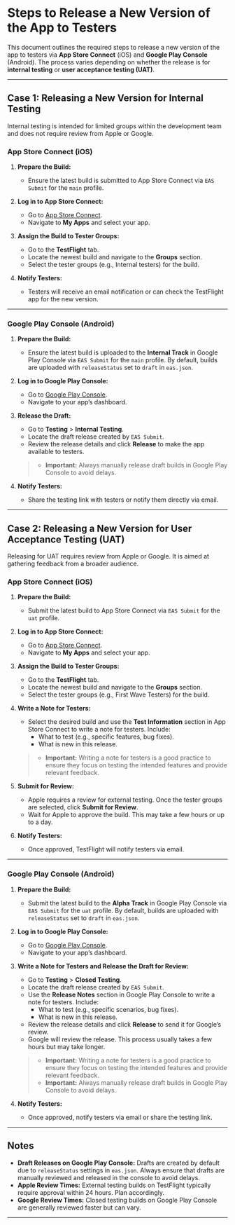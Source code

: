 # Steps to Release a New Version of the App to Testers

This document outlines the required steps to release a new version of the app to testers via **App Store Connect** (iOS) and **Google Play Console** (Android). The process varies depending on whether the release is for **internal testing** or **user acceptance testing (UAT)**.

---

## Case 1: Releasing a New Version for Internal Testing

Internal testing is intended for limited groups within the development team and does not require review from Apple or Google.

### **App Store Connect (iOS)**

1. **Prepare the Build:**
    - Ensure the latest build is submitted to App Store Connect via `EAS Submit` for the `main` profile.

2. **Log in to App Store Connect:**
    - Go to [App Store Connect](https://appstoreconnect.apple.com/).
    - Navigate to **My Apps** and select your app.

3. **Assign the Build to Tester Groups:**
    - Go to the **TestFlight** tab.
    - Locate the newest build and navigate to the **Groups** section.
    - Select the tester groups (e.g., Internal testers) for the build.

4. **Notify Testers:**
    - Testers will receive an email notification or can check the TestFlight app for the new version.

---

### **Google Play Console (Android)**

1. **Prepare the Build:**
    - Ensure the latest build is uploaded to the **Internal Track** in Google Play Console via `EAS Submit` for the `main` profile. By default, builds are uploaded with `releaseStatus` set to `draft` in `eas.json`.

2. **Log in to Google Play Console:**
    - Go to [Google Play Console](https://play.google.com/console/).
    - Navigate to your app’s dashboard.

3. **Release the Draft:**
    - Go to **Testing** > **Internal Testing**.
    - Locate the draft release created by `EAS Submit`.
    - Review the release details and click **Release** to make the app available to testers.

    > - **Important:** Always manually release draft builds in Google Play Console to avoid delays.

4. **Notify Testers:**
    - Share the testing link with testers or notify them directly via email.

---

## Case 2: Releasing a New Version for User Acceptance Testing (UAT)

Releasing for UAT requires review from Apple or Google. It is aimed at gathering feedback from a broader audience.

### **App Store Connect (iOS)**

1. **Prepare the Build:**
    - Submit the latest build to App Store Connect via `EAS Submit` for the `uat` profile.

2. **Log in to App Store Connect:**
    - Go to [App Store Connect](https://appstoreconnect.apple.com/).
    - Navigate to **My Apps** and select your app.

3. **Assign the Build to Tester Groups:**
    - Go to the **TestFlight** tab.
    - Locate the newest build and navigate to the **Groups** section.
    - Select the tester groups (e.g., First Wave Testers) for the build.

4. **Write a Note for Testers:**
    - Select the desired build and use the **Test Information** section in App Store Connect to write a note for testers. Include:
        - What to test (e.g., specific features, bug fixes).
        - What is new in this release.

    > - **Important:** Writing a note for testers is a good practice to ensure they focus on testing the intended features and provide relevant feedback.

5. **Submit for Review:**
    - Apple requires a review for external testing. Once the tester groups are selected, click **Submit for Review**.
    - Wait for Apple to approve the build. This may take a few hours or up to a day.

6. **Notify Testers:**
    - Once approved, TestFlight will notify testers via email.

---

### **Google Play Console (Android)**

1. **Prepare the Build:**
    - Submit the latest build to the **Alpha Track** in Google Play Console via `EAS Submit` for the `uat` profile. By default, builds are uploaded with     `releaseStatus` set to `draft` in `eas.json`.

2. **Log in to Google Play Console:**
    - Go to [Google Play Console](https://play.google.com/console/).
    - Navigate to your app’s dashboard.

3. **Write a Note for Testers and Release the Draft for Review:**
    - Go to **Testing** > **Closed Testing**.
    - Locate the draft release created by `EAS Submit`.
    - Use the **Release Notes** section in Google Play Console to write a note for testers. Include:
        - What to test (e.g., specific scenarios, bug fixes).
        - What is new in this release.
    - Review the release details and click **Release** to send it for Google’s review.
    - Google will review the release. This process usually takes a few hours but may take longer.

    > - **Important:** Writing a note for testers is a good practice to ensure they focus on testing the intended features and provide relevant feedback.
    > - **Important:** Always manually release draft builds in Google Play Console to avoid delays.

4. **Notify Testers:**
    - Once approved, notify testers via email or share the testing link.

---

## Notes
- **Draft Releases on Google Play Console:** Drafts are created by default due to `releaseStatus` settings in `eas.json`. Always ensure that drafts are manually reviewed and released in the console to avoid delays.
- **Apple Review Times:** External testing builds on TestFlight typically require approval within 24 hours. Plan accordingly.
- **Google Review Times:** Closed testing builds on Google Play Console are generally reviewed faster but can vary.

---
